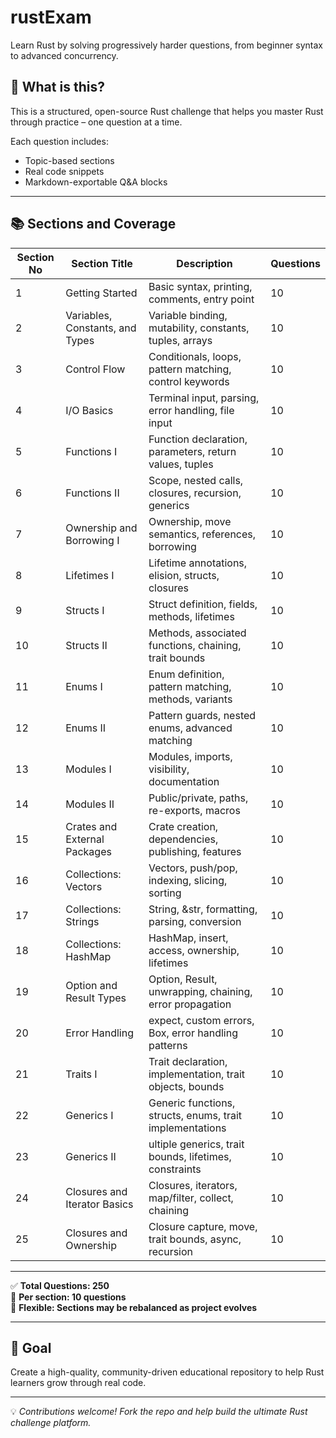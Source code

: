 # rustExam

Learn Rust by solving  progressively harder questions, from beginner syntax to advanced concurrency.

## 🚀 What is this?

This is a structured, open-source Rust challenge that helps you master Rust through practice – one question at a time.

Each question includes:
- Topic-based sections
- Real code snippets
- Markdown-exportable Q&A blocks

---
## 📚 Sections and Coverage

| Section No | Section Title                  | Description                                                        | Questions |
|------------|-------------------------------|---------------------------------------------------------------------|-----------|
| 1          | Getting Started                | Basic syntax, printing, comments, entry point                      | 10        |
| 2          | Variables, Constants, and Types| Variable binding, mutability, constants, tuples, arrays            | 10        |
| 3          | Control Flow                   | Conditionals, loops, pattern matching, control keywords            | 10        |
| 4          | I/O Basics                     | Terminal input, parsing, error handling, file input                | 10        |
| 5          | Functions I                    | Function declaration, parameters, return values, tuples            | 10        |
| 6          | Functions II                   | Scope, nested calls, closures, recursion, generics                 | 10        |
| 7          | Ownership and Borrowing I      | Ownership, move semantics, references, borrowing                   | 10        |
| 8          | Lifetimes I                    | Lifetime annotations, elision, structs, closures                   | 10        |
| 9          | Structs I                      | Struct definition, fields, methods, lifetimes                      | 10        |
| 10         | Structs II                     | Methods, associated functions, chaining, trait bounds              | 10        |
| 11         | Enums I                        | Enum definition, pattern matching, methods, variants               | 10        |
| 12         | Enums II                       | Pattern guards, nested enums, advanced matching                    | 10        |
| 13         | Modules I                      | Modules, imports, visibility, documentation                        | 10        |
| 14         | Modules II                     | Public/private, paths, re-exports, macros                          | 10        |
| 15         | Crates and External Packages   | Crate creation, dependencies, publishing, features                 | 10        |
| 16         | Collections: Vectors           | Vectors, push/pop, indexing, slicing, sorting                      | 10        |
| 17         | Collections: Strings           | String, &str, formatting, parsing, conversion                      | 10        |
| 18         | Collections: HashMap           | HashMap, insert, access, ownership, lifetimes                      | 10        |
| 19         | Option and Result Types        | Option, Result, unwrapping, chaining, error propagation            | 10        |
| 20         | Error Handling                 | expect, custom errors, Box<dyn Error>, error handling patterns     | 10        |
| 21         | Traits I                       | Trait declaration, implementation, trait objects, bounds           | 10        |
| 22         | Generics I                     | Generic functions, structs, enums, trait implementations           | 10        |
| 23         | Generics II                    |ultiple generics, trait bounds, lifetimes, constraints              | 10        |
| 24         | Closures and Iterator Basics   | Closures, iterators, map/filter, collect, chaining                 | 10        |
| 25         | Closures and Ownership         | Closure capture, move, trait bounds, async, recursion              | 10        |

---

✅ **Total Questions: 250**  
📌 **Per section: 10 questions**  
🧩 **Flexible: Sections may be rebalanced as project evolves**

---

## 🧠 Goal

Create a high-quality, community-driven educational repository to help Rust learners grow through real code.

---

💡 _Contributions welcome! Fork the repo and help build the ultimate Rust challenge platform._
